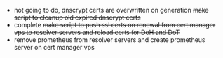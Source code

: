 - not going to do, dnscrypt certs are overwritten on generation  ~~make script to cleanup old expired dnscrypt certs~~
- complete  ~~make script to push ssl certs on renewal from cert manager vps to resolver servers and reload certs for DoH and DoT~~
- remove prometheus from resolver servers and create prometheus server on cert manager vps
